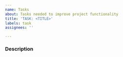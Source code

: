 ```yaml
---
name: Tasks
about: Tasks needed to improve project functionality
title: 'TASK: <TITLE>'
labels: task
assignees: ''

---
```


### Description
